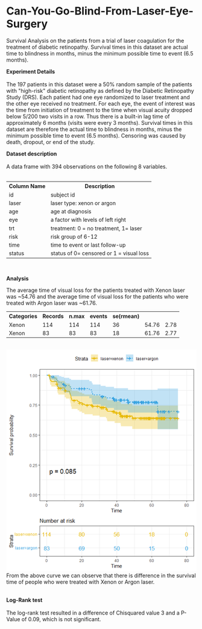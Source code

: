# Can-You-Go-Blind-From-Laser-Eye-Surgery
Survival Analysis on the patients from a trial of laser coagulation for the treatment of diabetic retinopathy. Survival times in this dataset are actual time to blindness in months, minus the minimum possible time to event (6.5 months).

**Experiment Details**
<br><br>
The 197 patients in this dataset were a 50% random sample of the patients with "high-risk" diabetic retinopathy as defined by the Diabetic Retinopathy Study (DRS). Each patient had one eye randomized to laser treatment and the other eye received no treatment. For each eye, the event of interest was the time from initiation of treatment to the time when visual acuity dropped below 5/200 two visits in a row. Thus there is a built-in lag time of approximately 6 months (visits were every 3 months). Survival times in this dataset are therefore the actual time to blindness in months, minus the minimum possible time to event (6.5 months). Censoring was caused by death, dropout, or end of the study.

**Dataset description**
<br><br>
A data frame with 394 observations on the following 8 variables.
<br><br>
<table>
<tr><th>Column Name</th><th>Description</th></tr>
<tr><td>id</td><td>subject id</td></tr>
<tr><td>laser</td><td>laser type: xenon or argon</td></tr>
<tr><td>age</td><td>age at diagnosis</td></tr>
<tr><td>eye</td><td>a factor with levels of left right</td></tr>
<tr><td>trt</td><td>treatment: 0 = no treatment, 1= laser</td></tr>
<tr><td>risk</td><td>risk group of 6-12</td></tr>
<tr><td>time</td><td>time to event or last follow-up</td></tr>
<tr><td>status</td><td>status of 0= censored or 1 = visual loss</td></tr>
</table>

<br>

**Analysis**

The average time of visual loss for the patients treated with Xenon laser was ~54.76 and the average time of visual loss for the patients who were treated with Argon laser was ~61.76.
<br>
<table>
<tr><th>Categories</th><th>Records</th><th>n.max</th><th>events</th><th>se(rmean)</th></tr>
<tr><td>Xenon</td><td>114</td><td>114</td><td>114</td><td>36</td><td>54.76</td><td>2.78</td></tr>
<tr><td>Xenon</td><td>83</td><td>83</td><td>83</td><td>18</td><td>61.76</td><td>2.77</td></tr>
</table>

<br>

<img src="graphs/KM_curve.png" alt="Girl in a jacket">

<br>
From the above curve we can observe that there is difference in the survival time of people who were treated with Xenon or Argon laser. 
<br><br>

**Log-Rank test**
<br><br>
The log-rank test resulted in a difference of Chisquared value 3 and a P-Value of 0.09, which is not significant. 


